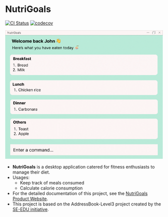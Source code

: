 # NutriGoals

[![CI Status](https://github.com/AY2223S1-CS2103T-T17-2/tp/workflows/Java%20CI/badge.svg)](https://github.com/AY2223S1-CS2103T-T17-2/tp/actions)
[![codecov](https://codecov.io/gh/AY2223S1-CS2103T-T17-2/tp/branch/master/graph/badge.svg?token=993105K3SO)](https://codecov.io/gh/AY2223S1-CS2103T-T17-2/tp)

![Ui](docs/images/Ui.png)

* **NutriGoals** is a desktop application catered for fitness enthusiasts to manage their diet.<br>
* Usages:
    * Keep track of meals consumed
    * Calculate calorie consumption
* For the detailed documentation of this project, see the [NutriGoals Product Website](https://ay2223s1-cs2103t-t17-2.github.io/tp/).
* This project is based on the AddressBook-Level3 project created by the [SE-EDU initiative](https://se-education.org).
